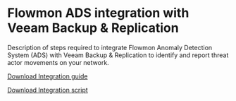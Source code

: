 # Flowmon ADS integration with Veeam Backup & Replication

Description of steps required to integrate Flowmon Anomaly Detection System (ADS) with Veeam Backup & Replication to identify and report threat actor movements on your network.

[Download Integration guide](/Veeam%20Backup%20&%20Replication/ADS-Veeam-API-integration.pdf)

[Download Integration script](/Veeam%20Backup%20&%20Replication/veeam-api.py)
